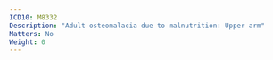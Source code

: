 ```yaml
---
ICD10: M8332
Description: "Adult osteomalacia due to malnutrition: Upper arm"
Matters: No
Weight: 0
---
```


